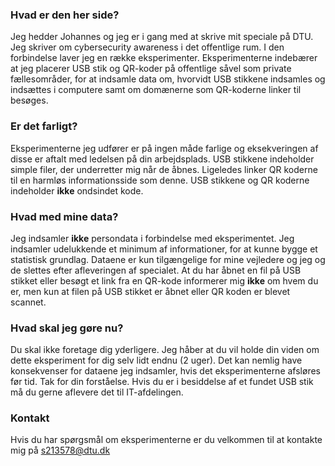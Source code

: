 ### Hvad er den her side?
Jeg hedder Johannes og jeg er i gang med at skrive mit speciale på DTU. Jeg skriver om cybersecurity awareness i det offentlige rum. I den forbindelse laver jeg en række eksperimenter. Eksperimenterne indebærer at jeg placerer USB stik og QR-koder på offentlige såvel som private fællesområder, for at indsamle data om, hvorvidt USB stikkene indsamles og indsættes i computere samt om domænerne som QR-koderne linker til besøges.

### Er det farligt?
Eksperimenterne jeg udfører er på ingen måde farlige og eksekveringen af disse er aftalt med ledelsen på din arbejdsplads. USB stikkene indeholder simple filer, der underretter mig når de åbnes. Ligeledes linker QR koderne til en harmløs informationsside som denne. USB stikkene og QR koderne indeholder **ikke** ondsindet kode.

### Hvad med mine data?
Jeg indsamler **ikke** persondata i forbindelse med eksperimentet. Jeg indsamler udelukkende et minimum af informationer, for at kunne bygge et statistisk grundlag. Dataene er kun tilgængelige for mine vejledere og jeg og de slettes efter afleveringen af specialet. At du har åbnet en fil på USB stikket eller besøgt et link fra en QR-kode informerer mig **ikke** om hvem du er, men kun at filen på USB stikket er åbnet eller QR koden er blevet scannet.

### Hvad skal jeg gøre nu?
Du skal ikke foretage dig yderligere. Jeg håber at du vil holde din viden om dette eksperiment for dig selv lidt endnu (2 uger). Det kan nemlig have konsekvenser for dataene jeg indsamler, hvis det eksperimenterne afsløres før tid. Tak for din forståelse. Hvis du er i besiddelse af et fundet USB stik må du gerne aflevere det til IT-afdelingen.

### Kontakt
Hvis du har spørgsmål om eksperimenterne er du velkommen til at kontakte mig på s213578@dtu.dk